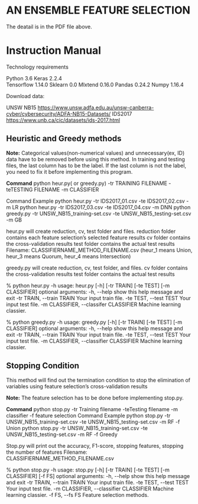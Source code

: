# AN ENSEMBLE FEATURE SELECTION

The deatail is in the PDF file above. 


# Instruction Manual
 
Technology requirements

Python 3.6
Keras 2.2.4  
Tensorflow 1.14.0 
Sklearn 0.0
Mlxtend 0.16.0
Pandas 0.24.2
Numpy 1.16.4
 
Download data:

UNSW NB15 https://www.unsw.adfa.edu.au/unsw-canberra-cyber/cybersecurity/ADFA-NB15-Datasets/
IDS2017 https://www.unb.ca/cic/datasets/ids-2017.html
 
## Heuristic and Greedy methods
**Note:**
Categorical values(non-numerical values) and unnecessary(ex, ID) data have to be removed before using this method.
In training and testing files, the last column has to be the label. If the last column is not the label, you need to fix it before implementing this program.

**Command**
python heur.py( or greedy.py) -tr TRAINING FILENAME -teTESTING FILENAME -m CLASSIFIER
 
Command Example
python heur.py -tr IDS2017_01.csv -te IDS2017_02.csv -m LR
python heur.py -tr IDS2017_03.csv -te IDS2017_04.csv -m DNN
python greedy.py -tr UNSW_NB15_training-set.csv -te UNSW_NB15_testing-set.csv -m GB

heur.py will create reduction, cv, test folder and files.
reduction folder contains each feature selection’s selected feature results
cv folder contains the cross-validation results
test folder contains the actual test results
Filename: CLASSIFIERNAME_METHOD_FILENAME.csv (heur_1 means Union, heur_3 means Quorum, heur_4 means Intersection)

greedy.py will create reduction, cv, test folder, and files.
cv folder contains the cross-validation results
test folder contains the actual test results

% python heur.py -h 
usage: heur.py [-h] [-tr TRAIN] [-te TEST] [-m CLASSIFIER]
optional arguments:
  -h, --help        	show this help message and exit
  -tr TRAIN, --train TRAIN
                    	Your input train file.
  -te TEST, --test TEST
                    	Your input test file.
  -m CLASSIFIER, --classifer CLASSIFIER
                    	Machine learning classier.

% python greedy.py -h 
usage: greedy.py [-h] [-tr TRAIN] [-te TEST] [-m CLASSIFIER]
optional arguments:
  -h, --help            show this help message and exit
  -tr TRAIN, --train TRAIN
                        Your input train file.
  -te TEST, --test TEST
                        Your input test file.
  -m CLASSIFIER, --classifier CLASSIFIER
                        Machine learning classier.



## Stopping Condition
This method will find out the termination condition to stop the elimination of variables using feature selection’s cross-validation results 

**Note:**
The feature selection has to be done before implementing stop.py.

**Command**
python stop.py -tr Training filename -teTesting filename -m classifier -f feature selection
Command Example
python stop.py -tr UNSW_NB15_training-set.csv -te UNSW_NB15_testing-set.csv -m RF -f Union
python stop.py -tr UNSW_NB15_training-set.csv -te UNSW_NB15_testing-set.csv -m RF -f Greedy

Stop.py will print out the accuracy, F1-score, stopping features, stopping the number of features
Filename: CLASSIFIERNAME_METHOD_FILENAME.csv 

% python stop.py -h 
usage: stop.py [-h] [-tr TRAIN] [-te TEST] [-m CLASSIFIER] [-f FS]
optional arguments:
  -h, --help            show this help message and exit
  -tr TRAIN, --train TRAIN
                        Your input train file.
  -te TEST, --test TEST
                        Your input test file.
  -m CLASSIFIER, --classifier CLASSIFIER
                        Machine learning classier.
  -f FS, --fs FS        Feature selection methods.



